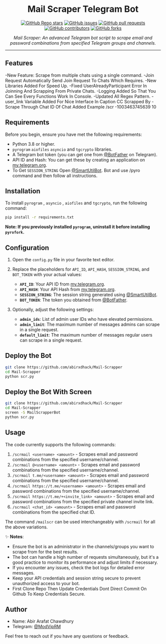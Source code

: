 <h1 align="center">Mail Scraper Telegram Bot</h1>

<p align="center">
  <a href="https://github.com/abirxdhack/Mail-Scrapper/stargazers"><img src="https://img.shields.io/github/stars/abirxdhack/Mail-Scrapper?color=blue&style=flat" alt="GitHub Repo stars"></a>
  <a href="https://github.com/abirxdhack/Mail-Scrapper/issues"><img src="https://img.shields.io/github/issues/abirxdhack/Mail-Scrapper" alt="GitHub issues"></a>
  <a href="https://github.com/abirxdhack/Mail-Scrapper/pulls"><img src="https://img.shields.io/github/issues-pr/abirxdhack/Mail-Scrapper" alt="GitHub pull requests"></a>
  <a href="https://github.com/abirxdhack/Mail-Scrapper/graphs/contributors"><img src="https://img.shields.io/github/contributors/abirxdhack/Mail-Scrapper?style=flat" alt="GitHub contributors"></a>
  <a href="https://github.com/abirxdhack/Mail-Scrapper/network/members"><img src="https://img.shields.io/github/forks/abirxdhack/Mail-Scrapper?style=flat" alt="GitHub forks"></a>
</p>

<p align="center">
  <em>Mail Scraper: An advanced Telegram bot script to scrape email and password combinations from specified Telegram groups and channels.</em>
</p>
<hr>

## Features

-New Feature: Scrape from multiple chats using a single command.
-Join Request Automatically Send Join Request To Chats Which Requires.
-New Libraries Added For Speed Up.
-Fixed UserAlreadyParticipant Error In Joinning And Scrapping From Private Chats.
-Logging Added So That You Can See Every Functions Work In Console.
-Updated All Regex Pattern.
-user_link Variable Added For Nice Interface In Caption CC Scrapped By
-Scrape Through Chat ID Of Chat Added Example /scr -1003463745639 10

## Requirements

Before you begin, ensure you have met the following requirements:

- Python 3.8 or higher.
- `pyrogram` `aiofiles` `asyncio` and `tgcrypto` libraries.
- A Telegram bot token (you can get one from [@BotFather](https://t.me/BotFather) on Telegram).
- API ID and Hash: You can get these by creating an application on [my.telegram.org](https://my.telegram.org).
- To Get `SESSION_STRING` Open [@SmartUtilBot](https://t.me/ItsSmartToolBot). Bot and use /pyro command and then follow all instructions.

## Installation

To install `pyrogram` , `asyncio` , `aiofiles` and `tgcrypto`, run the following command:

```bash
pip install -r requirements.txt
```

**Note: If you previously installed `pyrogram`, uninstall it before installing `pyrofork`.**

## Configuration

1. Open the `config.py` file in your favorite text editor.
2. Replace the placeholders for `API_ID`, `API_HASH`, `SESSION_STRING`, and `BOT_TOKEN` with your actual values:
   - **`API_ID`**: Your API ID from [my.telegram.org](https://my.telegram.org).
   - **`API_HASH`**: Your API Hash from [my.telegram.org](https://my.telegram.org).
   - **`SESSION_STRING`**: The session string generated using [@SmartUtilBot](https://t.me/SmartUtilBot).
   - **`BOT_TOKEN`**: The token you obtained from [@BotFather](https://t.me/BotFather).

3. Optionally, adjust the following settings:
   - **`admin_ids`**: List of admin user IDs who have elevated permissions.
   - **`admin_limit`**: The maximum number of messages admins can scrape in a single request.
   - **`default_limit`**: The maximum number of messages regular users can scrape in a single request.

## Deploy the Bot

```sh
git clone https://github.com/abirxdhack/Mail-Scrapper
cd Mail-Scrapper
python scr.py
```
## Deploy the Bot With Screen

```sh
git clone https://github.com/abirxdhack/Mail-Scrapper
cd Mail-Scrapper
screen -S MailScrapperBot
python scr.py
```

## Usage

The code currently supports the following commands:

1. `/scrmail <username> <amount>` - Scrapes email and password combinations from the specified username/channel.
2. `/scrmail @<username> <amount>` - Scrapes email and password combinations from the specified username/channel.
3. `/scrmail t.me/<username> <amount>` - Scrapes email and password combinations from the specified username/channel.
4. `/scrmail https://t.me/<username> <amount>` - Scrapes email and password combinations from the specified username/channel.
5. `/scrmail https://t.me/+<invite_link> <amount>` - Scrapes email and password combinations from the specified private channel invite link.
6. `/scrmail <chat_id> <amount>` - Scrapes email and password combinations from the specified chat ID.

The command `/mailscr` can be used interchangeably with `/scrmail` for all the above variations.

✨ **Notes**:
- Ensure the bot is an administrator in the channels/groups you want to scrape from for the best results.
- The bot can handle a high number of requests simultaneously, but it's a good practice to monitor its performance and adjust limits if necessary.
- If you encounter any issues, check the bot logs for detailed error messages.
- Keep your API credentials and session string secure to prevent unauthorized access to your bot.
- First Clone Repo Then Update Credentials Dont Direct Commit On Github To  Keep Credentials Secure.

## Author

- Name: Abir Arafat Chawdhury
- Telegram: [@ModVipRM](https://t.me/ModVipRM)

Feel free to reach out if you have any questions or feedback.

